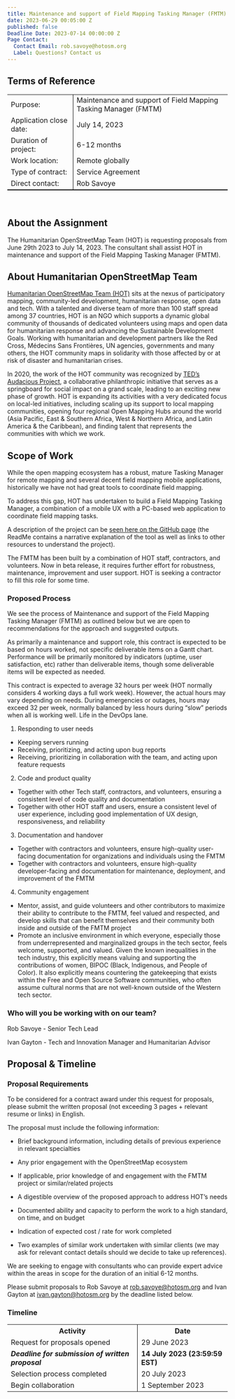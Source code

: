 ```yaml
---
title: Maintenance and support of Field Mapping Tasking Manager (FMTM)
date: 2023-06-29 00:05:00 Z
published: false
Deadline Date: 2023-07-14 00:00:00 Z
Page Contact:
  Contact Email: rob.savoye@hotosm.org
  Label: Questions? Contact us
---
```


## Terms of Reference

<table style="border-bottom: 1px solid black">
<tr>
<td>Purpose:</td>
<td style="border-left: 1px solid black">Maintenance and support of Field Mapping Tasking Manager (FMTM)</td>
</tr>
<tr>
<td>Application close date:</td>
<td style="border-left: 1px solid black">July 14, 2023</td>
</tr>
<tr>
<td>Duration of project:</td>
<td style="border-left: 1px solid black">6-12 months</td>
</tr>
<tr>
<td>Work location:</td>
<td style="border-left: 1px solid black">Remote globally</td>
</tr>
<tr>
<td>Type of contract:</td>
<td style="border-left: 1px solid black">Service Agreement</td>
</tr>
<tr>
<td>Direct contact:</td>
<td style="border-left: 1px solid black">Rob Savoye</td>
</tr>
</table>

<br>

## About the Assignment

The Humanitarian OpenStreetMap Team (HOT) is requesting proposals from June 29th 2023 to July 14, 2023. The consultant shall assist HOT in maintenance and support of the Field
Mapping Tasking Manager (FMTM).

## About Humanitarian OpenStreetMap Team

[Humanitarian OpenStreetMap Team (HOT)](https://www.hotosm.org/) sits at the nexus of participatory mapping, community-led development, humanitarian response, open data and tech. With a talented and diverse team of more than 100 staff spread among 37 countries, HOT is an NGO which
supports a dynamic global community of thousands of dedicated volunteers using maps and open data for humanitarian response and advancing the Sustainable Development Goals.
Working with humanitarian and development partners like the Red Cross, Médecins Sans Frontières, UN agencies, governments and many others, the HOT community maps in solidarity with those affected by or at risk of disaster and humanitarian crises.

In 2020, the work of the HOT community was recognized by [TED’s Audacious Project](https://www.ted.com/talks/rebecca_firth_can_we_call_it_a_world_map_if_it_s_missing_a_billion_people), a collaborative philanthropic initiative that serves as a springboard for social impact on a grand scale, leading to an exciting new phase of growth. HOT is expanding its activities with a very
dedicated focus on local-led initiatives, including scaling up its support to local mapping communities, opening four regional Open Mapping Hubs around the world (Asia Pacific, East &
Southern Africa, West & Northern Africa, and Latin America & the Caribbean), and finding talent that represents the communities with which we work.

## Scope of Work

While the open mapping ecosystem has a robust, mature Tasking Manager for remote mapping and several decent field mapping mobile applications, historically we have not had great tools to
coordinate field mapping.

To address this gap, HOT has undertaken to build a Field Mapping Tasking Manager, a combination of a mobile UX with a PC-based web application to coordinate field mapping tasks.

A description of the project can be [seen here on the GitHub page](https://github.com/hotosm/fmtm) (the ReadMe contains a narrative explanation of the tool as well as links to other resources to understand the project).

The FMTM has been built by a combination of HOT staff, contractors, and volunteers. Now in
beta release, it requires further effort for robustness, maintenance, improvement and user
support. HOT is seeking a contractor to fill this role for some time.

### Proposed Process

We see the process of Maintenance and support of the Field Mapping Tasking Manager (FMTM) as outlined below but we are open to recommendations for the approach and suggested outputs.

As primarily a maintenance and support role, this contract is expected to be based on hours worked, not specific deliverable items on a Gantt chart. Performance will be primarily monitored by indicators (uptime, user satisfaction, etc) rather than deliverable items, though some deliverable items will be expected as needed.

This contract is expected to average 32 hours per week (HOT normally considers 4 working days a full work week). However, the actual hours may vary depending on needs. During emergencies or outages, hours may exceed 32 per week, normally balanced by less hours during “slow” periods when all is working well. Life in the DevOps lane.

1. Responding to user needs

* Keeping servers running
* Receiving, prioritizing, and acting upon bug reports
* Receiving, prioritizing in collaboration with the team, and acting upon feature requests

2. Code and product quality

* Together with other Tech staff, contractors, and volunteers, ensuring a consistent level of code quality and documentation
* Together with other HOT staff and users, ensure a consistent level of user experience, including good implementation of UX design, responsiveness, and reliability

3. Documentation and handover

* Together with contractors and volunteers, ensure high-quality user-facing documentation for organizations and individuals using the FMTM
* Together with contractors and volunteers, ensure high-quality developer-facing and documentation for maintenance, deployment, and improvement of the FMTM


4. Community engagement

* Mentor, assist, and guide volunteers and other contributors to maximize their ability to contribute to the FMTM, feel valued and respected, and develop skills that can benefit themselves and their community both inside and outside of the
FMTM project
* Promote an inclusive environment in which everyone, especially those from underrepresented and marginalized groups in the tech sector, feels welcome, supported, and valued. Given the known inequalities in the tech industry, this explicitly means valuing and supporting the contributions of women, BIPOC (Black, Indigenous, and People of Color). It also explicitly means countering the
gatekeeping that exists within the Free and Open Source Software communities, who often assume cultural norms that are not well-known outside of the Western tech sector.

### Who will you be working with on our team?

Rob Savoye - Senior Tech Lead

Ivan Gayton - Tech and Innovation Manager and Humanitarian Advisor

## Proposal & Timeline

### Proposal Requirements

To be considered for a contract award under this request for proposals, please submit the written proposal (not exceeding 3 pages \+ relevant resume or links) in English.

The proposal must include the following information:

* Brief background information, including details of previous experience in relevant specialties

* Any prior engagement with the OpenStreetMap ecosystem

* If applicable, prior knowledge of and engagement with the FMTM project or similar/related projects

* A digestible overview of the proposed approach to address HOT’s needs

* Documented ability and capacity to perform the work to a high standard, on time, and on
  budget

* Indication of expected cost / rate for work completed

* Two examples of similar work undertaken with similar clients (we may ask for relevant
  contact details should we decide to take up references).

We are seeking to engage with consultants who can provide expert advice within the areas in scope for the duration of an initial 6-12 months.

Please submit proposals to Rob Savoye at [rob.savoye@hotosm.org](rob.savoye@hotosm.org) and Ivan Gayton at
[ivan.gayton@hotosm.org](ivan.gayton@hotosm.org) by the deadline listed below.

### Timeline

<table style="border-bottom: none">
<tr>
<th style="border-bottom-width: 2px"><span style="font-weight: bold">Activity</span></th>
<th style="border-left: 1px solid black; border-bottom-width: 2px"><span style="font-weight: bold">Date</span></th>
</tr>
<tr>
<td>Request for proposals opened</td>
<td style="border-left: 1px solid black">29 June 2023</td>
</tr>
<tr>
<td style="font-weight: bold"><i>Deadline for submission of written proposal</i></td>
<td style="border-left: 1px solid black"><b>14 July 2023 (23:59:59 EST)</b></td>
</tr>

<tr>
<td>Selection process completed</td>
<td style="border-left: 1px solid black">20 July 2023</td>
</tr>
<tr>
<td>Begin collaboration</td>
<td style="border-left: 1px solid black">1 September 2023</td>
</tr>
</table>
<br>